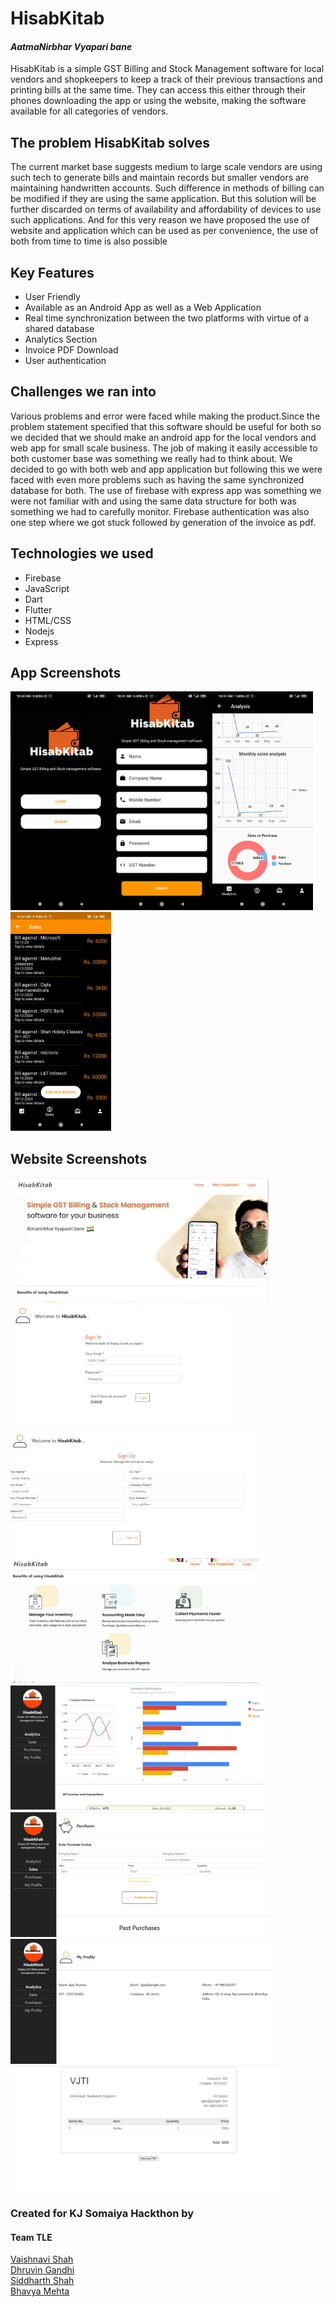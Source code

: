 # HisabKitab
#### *AatmaNirbhar Vyapari bane*

HisabKitab is a simple GST Billing and Stock Management software for local vendors and shopkeepers to keep a track of their previous transactions and printing bills at the same time. They can access this either through their phones downloading the app or using the website, making the software available for all categories of vendors.

## The problem HisabKitab solves
The current market base suggests medium to large scale vendors are using such tech to generate bills and maintain records but smaller vendors are maintaining handwritten accounts. Such difference in methods of billing can be modified if they are using the same application.
But this solution will be further discarded on terms of availability and affordability of devices to use such applications. And for this very reason we have proposed the use of website and application which can be used as per convenience, the use of both from time to time is also possible


## Key Features
* User Friendly
* Available as an Android App as well as a Web Application
* Real time synchronization between the two platforms with virtue of a shared database
* Analytics Section
* Invoice PDF Download
* User authentication

## Challenges we ran into
Various problems and error were faced while making the product.Since the problem statement specified that this software should be useful for both so we decided that we should make an android app for the local vendors and web app for small scale business. The job of making it easily accessible to both customer base was something we really had to think about.
We decided to go with both web and app application but following this we were faced with even more problems such as having the same synchronized database for both. The use of firebase with express app was something we were not familiar with and using the same data structure for both was something we had to carefully monitor.
Firebase authentication was also one step where we got stuck followed by generation of the invoice as pdf.


## Technologies we used
- Firebase
- JavaScript
- Dart
- Flutter
- HTML/CSS
- Nodejs
- Express

## App Screenshots
<img src="https://github.com/sid-1207/hisabKitab/blob/main/App%20Screenshots/App_ss1.jpeg" height = 350/><img src="https://github.com/sid-1207/hisabKitab/blob/main/App%20Screenshots/App_ss2.jpeg" height = 350/><img src="https://github.com/sid-1207/hisabKitab/blob/main/App%20Screenshots/App_ss3.jpeg" height = 350/><img src="https://github.com/sid-1207/hisabKitab/blob/main/App%20Screenshots/App_ss4.jpeg" height = 350/>

## Website Screenshots
<img src="https://github.com/sid-1207/hisabKitab/blob/main/Website%20Screenshots/screenshot5.jpeg" height = 200/>       <img src="https://github.com/sid-1207/hisabKitab/blob/main/Website%20Screenshots/screenshot6.jpeg" height = 200/>               <img src="https://github.com/sid-1207/hisabKitab/blob/main/Website%20Screenshots/screenshot7.jpeg" height = 200/>               <img src="https://github.com/sid-1207/hisabKitab/blob/main/Website%20Screenshots/screenshot8.jpeg" height = 200/>               <img src="https://github.com/sid-1207/hisabKitab/blob/main/Website%20Screenshots/screenshot1.jpeg" height = 200/>               <img src="https://github.com/sid-1207/hisabKitab/blob/main/Website%20Screenshots/screenshot2.jpeg" height = 200/>              <img src="https://github.com/sid-1207/hisabKitab/blob/main/Website%20Screenshots/screenshot3.jpeg" height = 200/>              <img src="https://github.com/sid-1207/hisabKitab/blob/main/Website%20Screenshots/screenshot4.jpeg" height = 200/>

### Created for KJ Somaiya Hackthon by
#### Team TLE <br>
[Vaishnavi Shah](https://github.com/vaishnavirshah) <br>
[Dhruvin Gandhi](https://github.com/dhruvin5) <br>
[Siddharth Shah](https://github.com/sid-1207) <br>
[Bhavya Mehta](https://github.com/bhavya092)
